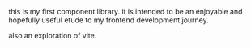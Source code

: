this is my first component library. it is intended to be an enjoyable and hopefully useful etude to my frontend development journey.

also an exploration of vite.